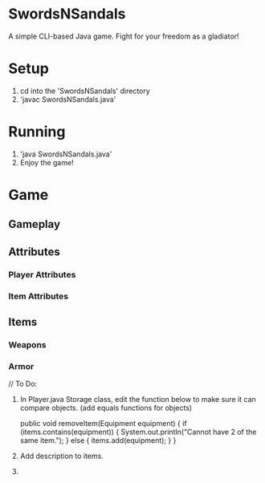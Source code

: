 # SwordsNSandals

A simple CLI-based Java game. Fight for your freedom as a gladiator!

# Setup

1. cd into the 'SwordsNSandals' directory
2. 'javac SwordsNSandals.java'

# Running

1. 'java SwordsNSandals.java'
2. Enjoy the game!

# Game

## Gameplay

## Attributes

### Player Attributes

### Item Attributes

## Items

### Weapons

### Armor

// To Do:

1. In Player.java Storage class, edit the function below to make sure it can compare objects. (add equals functions for objects)

   public void removeItem(Equipment equipment) {
   if (items.contains(equipment)) {
   System.out.println("Cannot have 2 of the same item.");
   } else {
   items.add(equipment);
   }
   }

2. Add description to items.
3.
